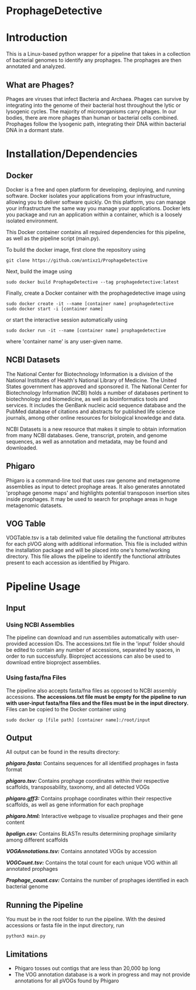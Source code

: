 # ProphageDetective

# Introduction
This is a Linux-based python wrapper for a pipeline that takes in a collection of bacterial genomes to identify any prophages. The prophages are then annotated and analyzed.

## What are Phages?
Phages are viruses that infect Bacteria and Archaea. Phages can survive by integrating into the genome of their bacterial host throughout the lytic or lysogenic cycles. The majority of microorganisms carry phages. In our bodies, there are more phages than human or bacterial cells combined. Prophages follow the lysogenic path, integrating their DNA within bacterial DNA in a dormant state.

# Installation/Dependencies

## Docker
Docker is a free and open platform for developing, deploying, and running software. Docker isolates your applications from your infrastructure, allowing you to deliver software quickly. On this platform, you can manage your infrastructure the same way you manage your applications. Docker lets you package and run an application within a container, which is a loosely isolated environment.

This Docker container contains all required dependencies for this pipeline, as well as the pipeline script (main.py). 

To build the docker image, first clone the repository using
```
git clone https://github.com/antixz1/ProphageDetective
```

Next, build the image using
```
sudo docker build ProphageDetective --tag prophagedetective:latest
```

Finally, create a Docker container with the prophagedetective image using
```
sudo docker create -it --name [container name] prophagedetective
sudo docker start -i [container name]
```
or start the interactive session automatically using
```
sudo docker run -it --name [container name] prophagedetective
```
where 'container name' is any user-given name.


## NCBI Datasets
The National Center for Biotechnology Information is a division of the National Institutes of Health's National Library of Medicine. The United States government has approved and sponsored it. The National Center for Biotechnology Information (NCBI) holds a number of databases pertinent to biotechnology and biomedicine, as well as bioinformatics tools and services. It includes the GenBank nucleic acid sequence database and the PubMed database of citations and abstracts for published life science journals, among other online resources for biological knowledge and data.

NCBI Datasets is a new resource that makes it simple to obtain information from many NCBI databases. Gene, transcript, protein, and genome sequences, as well as annotation and metadata, may be found and downloaded.

## Phigaro
Phigaro is a command-line tool that uses raw genome and metagenome assemblies as input to detect prophage areas. It also generates annotated 'prophage genome maps' and highlights potential transposon insertion sites inside prophages. It may be used to search for prophage areas in huge metagenomic datasets.

## VOG Table
VOGTable.tsv is a tab delimited value file detailing the functional attributes for each pVOG along with additional information. This file is included within the installation package and will be placed into one's home/working directory. This file allows the pipeline to identify the functional attributes present to each accession as identified by Phigaro. 

# Pipeline Usage
## Input
### Using NCBI Assemblies
The pipeline can download and run assemblies automatically with user-provided accession IDs. The accessions.txt file in the 'input' folder should be edited to contain any number of accessions, separated by spaces, in order to run successfully. Bioproject accessions can also be used to download entire bioproject assemblies.
### Using fasta/fna Files
The pipeline also accepts fasta/fna files as opposed to NCBI assembly accessions. **The accessions.txt file must be empty for the pipeline to run with user-input fasta/fna files and the files must be in the input directory.** 
Files can be copied to the Docker container using
```
sudo docker cp [file path] [container name]:/root/input
```

## Output
All output can be found in the results directory:

***phigaro.fasta:*** Contains sequences for all identified prophages in fasta format

***phigaro.tsv:*** Contains prophage coordinates within their respective scaffolds, transposability, taxonomy, and all detected VOGs

***phigaro.gff3:*** Contains prophage coordinates within their respective scaffolds, as well as gene information for each prophage

***phigaro.html:*** Interactive webpage to visualize prophages and their gene content

***bpalign.csv:*** Contains BLASTn results determining prophage similarity among different scaffolds

***VOGAnnotations.tsv:*** Contains annotated VOGs by accession

***VOGCount.tsv:*** Contains the total count for each unique VOG within all annotated prophages

***Prophage_count.csv:*** Contains the number of prophages identified in each bacterial genome

## Running the Pipeline
You must be in the root folder to run the pipeline.
With the desired accessions or fasta file in the input directory, run
```
python3 main.py
```

## Limitations
- Phigaro tosses out contigs that are less than 20,000 bp long
- The VOG annotation database is a work in progress and may not provide annotations for all pVOGs found by Phigaro
